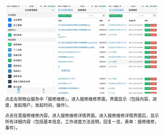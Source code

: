 ![](/assets/1_副本.png)点击左侧物业服务中「报修维修」，进入报修维修界面，界面显示（包括内容，进度，发起用户，发起时间，操作）。

点击任意报修维修内容，进入报修维修详情界面。进入报修维修详情界面后，显示所有详细内容（包括基本信息，工作进度方法说明，回复一览，表单：报修维修，事件）。



